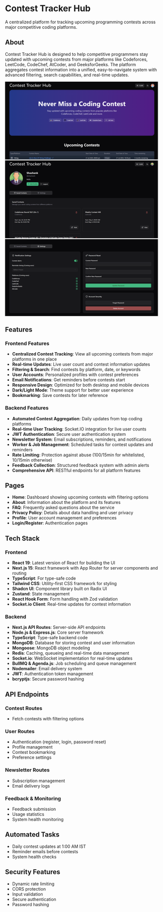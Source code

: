 # Contest Tracker Hub

A centralized platform for tracking upcoming programming contests across major competitive coding platforms.

## About

Contest Tracker Hub is designed to help competitive programmers stay updated with upcoming contests from major platforms like Codeforces, LeetCode, CodeChef, AtCoder, and GeeksforGeeks. The platform aggregates contest information into a unified, easy-to-navigate system with advanced filtering, search capabilities, and real-time updates.

![alt text](image-1.png)
![alt text](image-2.png)
![alt text](image-3.png)

## Features

### Frontend Features
- **Centralized Contest Tracking**: View all upcoming contests from major platforms in one place
- **Real-time Updates**: Live user count and contest information updates
- **Filtering & Search**: Find contests by platform, date, or keywords
- **User Accounts**: Personalized profiles with contest preferences
- **Email Notifications**: Get reminders before contests start
- **Responsive Design**: Optimized for both desktop and mobile devices
- **Dark/Light Mode**: Theme support for better user experience
- **Bookmarking**: Save contests for later reference

### Backend Features
- **Automated Contest Aggregation**: Daily updates from top coding platforms
- **Real-time User Tracking**: Socket.IO integration for live user counts
- **JWT Authentication**: Secure user authentication system
- **Newsletter System**: Email subscriptions, reminders, and notifications
- **Worker & Job Management**: Scheduled tasks for contest updates and reminders
- **Rate Limiting**: Protection against abuse (100/15min for whitelisted, 10/15min otherwise)
- **Feedback Collection**: Structured feedback system with admin alerts
- **Comprehensive API**: RESTful endpoints for all platform features

## Pages

- **Home**: Dashboard showing upcoming contests with filtering options
- **About**: Information about the platform and its features
- **FAQ**: Frequently asked questions about the service
- **Privacy Policy**: Details about data handling and user privacy
- **Profile**: User account management and preferences
- **Login/Register**: Authentication pages

## Tech Stack

### Frontend
- **React 19**: Latest version of React for building the UI
- **Next.js 15**: React framework with App Router for server components and routing
- **TypeScript**: For type-safe code
- **Tailwind CSS**: Utility-first CSS framework for styling
- **Shadcn UI**: Component library built on Radix UI
- **Zustand**: State management
- **React Hook Form**: Form handling with Zod validation
- **Socket.io Client**: Real-time updates for contest information

### Backend
- **Next.js API Routes**: Server-side API endpoints
- **Node.js & Express.js**: Core server framework
- **TypeScript**: Type-safe backend code
- **MongoDB**: Database for storing contest and user information
- **Mongoose**: MongoDB object modeling
- **Redis**: Caching, queueing and real-time data management
- **Socket.io**: WebSocket implementation for real-time updates
- **BullMQ & Agenda.js**: Job scheduling and queue management
- **Nodemailer**: Email delivery system
- **JWT**: Authentication token management
- **bcryptjs**: Secure password hashing

## API Endpoints

### Contest Routes
- Fetch contests with filtering options

### User Routes
- Authentication (register, login, password reset)
- Profile management
- Contest bookmarking
- Preference settings

### Newsletter Routes
- Subscription management
- Email delivery logs

### Feedback & Monitoring
- Feedback submission
- Usage statistics
- System health monitoring

## Automated Tasks

- Daily contest updates at 1:00 AM IST
- Reminder emails before contests
- System health checks

## Security Features

- Dynamic rate limiting
- CORS protection
- Input validation
- Secure authentication
- Password hashing